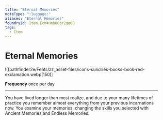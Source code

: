 ```yaml
---
title: "Eternal Memories"
noteType: ":luggage:"
aliases: "Eternal Memories"
foundryId: Item.EcW4HmbO6qY2ge0B
tags:
  - Item
---
```


# Eternal Memories
![[pathfinder2e/Feats/zz_asset-files/icons-sundries-books-book-red-exclamation.webp|150]]

**Frequency** once per day

* * *

You have lived longer than most realize, and due to your many lifetimes of practice you remember almost everything from your previous incarnations now. You examine your memories, changing the skills you selected with Ancient Memories and Endless Memories.
